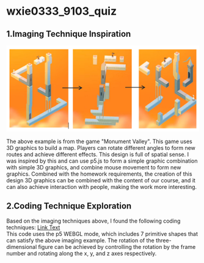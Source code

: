 # wxie0333_9103_quiz

## 1.Imaging Technique Inspiration

![An image of the Mona Lisa](readmeImages/2.png)

The above example is from the game "Monument Valley". This game uses 3D graphics to build a map. Players can rotate different angles to form new routes and achieve different effects. This design is full of spatial sense. I was inspired by this and can use p5.js to form a simple graphic combination with simple 3D graphics, and combine mouse movement to form new graphics. Combined with the homework requirements, the creation of this design 3D graphics can be combined with the content of our course, and it can also achieve interaction with people, making the work more interesting.

## 2.Coding Technique Exploration

Based on the imaging techniques above, I found the following coding techniques: 
[Link Text](https://p5js.org/examples//3d-geometries/)  
This code uses the p5 WEBGL mode, which includes 7 primitive shapes that can satisfy the above imaging example. The rotation of the three-dimensional figure can be achieved by controlling the rotation by the frame number and rotating along the x, y, and z axes respectively.